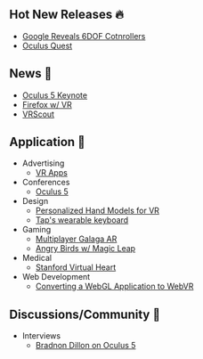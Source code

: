 ## Hot New Releases :fire:

- [Google Reveals 6DOF Cotnrollers](https://uploadvr.com/google-6dof-mirage-controllers/)
- [Oculus Quest](https://www.theverge.com/2018/9/26/17906298/oculus-quest-santa-cruz-standalone-vr-headset-price-shipping)

## News :newspaper:

- [Oculus 5 Keynote](https://www.youtube.com/watch?v=VW6tgBcN_fA)
- [Firefox w/ VR](https://blog.mozilla.org/blog/2018/09/18/firefox-reality-now-available/)
- [VRScout](https://vrscout.com/)

## Application :raised_hands:

- Advertising
    - [VR Apps](https://jasoren.com/virtual-reality-advertising/)
- Conferences
    - [Oculus 5](https://www.oculusconnect.com/?utm_source=email&utm_medium=crm&utm_campaign=1&utm_term=O1&utm_content=oc5preevent&utm_emailid=446)
- Design
    - [Personalized Hand Models for VR](https://medium.com/kitchen-budapest/personalized-hand-models-for-vr-bdf6d6f8fad3)
    - [Tap's wearable keyboard](https://www.engadget.com/2018/09/20/taps-wearable-keyboard-typing-VR-applications-productivity/)
- Gaming
    - [Multiplayer Galaga AR](https://twitter.com/VRScout/status/1039940021246033920)
    - [Angry Birds w/ Magic Leap](https://www.engadget.com/2018/09/19/angry-birds-magic-leap-hands-on/)
- Medical
    - [Stanford Virtual Heart](https://medium.com/vr-first/the-stanford-virtual-heart-educating-healthcare-professionals-in-the-21st-century-45e7f0c3803b)
- Web Development
    - [Converting a WebGL Application to WebVR](https://hacks.mozilla.org/2018/09/converting-a-webgl-application-to-webvr/)

## Discussions/Community :dancers:

- Interviews
    - [Bradnon Dillon on Oculus 5](https://www.oculus.com/blog/oc5-speaker-spotlight-brandon-dillon/)
